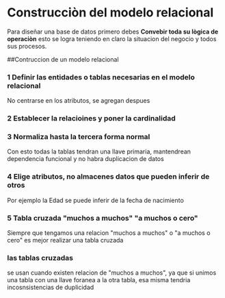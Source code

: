 # Construcciòn del modelo relacional

Para diseñar una base de datos primero debes **Convebir toda su lògica de operaciòn** esto se logra teniendo en claro la situacion del negocio y todos sus procesos.

##Contruccion de un modelo relacional

### 1 Definir las entidades o tablas necesarias en el modelo relacional
No centrarse en los atributos, se agregan despues

### 2 Establecer la relacioines y poner la cardinalidad

### 3 Normaliza hasta la tercera forma normal
Con esto todas la tablas tendran una llave primaria, mantendrean dependencia funcional y no habra duplicacion de datos

### 4 Elige atributos, no almacenes datos que pueden inferir de otros
Por ejemplo la Edad se puede inferir de la fecha de nacimiento

### 5 Tabla cruzada "muchos a muchos" "a muchos o cero"
Siempre que tengamos una relacion "muchos a muchos" o "a muchos o cero" es mejor realizar una tabla cruzada

### las tablas cruzadas
se usan cuando existen relacion de "muchos a muchos", ya que si unimos una tabla con una llave foranea a la otra tabla, esa misma tendria incosnsistencias de duplicidad

### 
